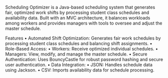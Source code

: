 Scheduling Optimizer is a Java-based scheduling system that generates fair, optimized work shifts by processing student class schedules and availability data. Built with an MVC architecture, it balances workloads among workers and provides managers with tools to oversee and adjust the master schedule.

Features
	•	Automated Shift Optimization:
Generates fair work schedules by processing student class schedules and balancing shift assignments.
	•	Role-Based Access:
	•	Workers: Receive optimized individual schedules.
	•	Managers: View, modify, and manage the master schedule.
	•	Secure Authentication:
Uses BouncyCastle for robust password hashing and secure user authentication.
	•	Data Integration:
	•	JSON: Handles schedule data using Jackson.
	•	CSV: Imports availability data for schedule processing.
